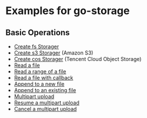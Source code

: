 # Examples for go-storage

## Basic Operations

- [Create fs Storager](new_fs.go)
- [Create s3 Storager](new_s3.go) (Amazon S3)
- [Create cos Storager](new_cos.go) (Tencent Cloud Object Storage)
- [Read a file](read.go)
- [Read a range of a file](read.go)
- [Read a file with callback](read.go)
- [Append to a new file](append.go)
- [Append to an existing file](append.go)
- [Multipart upload](multipart.go)
- [Resume a multipart upload](multipart.go)
- [Cancel a multipart upload](multipart.go)
